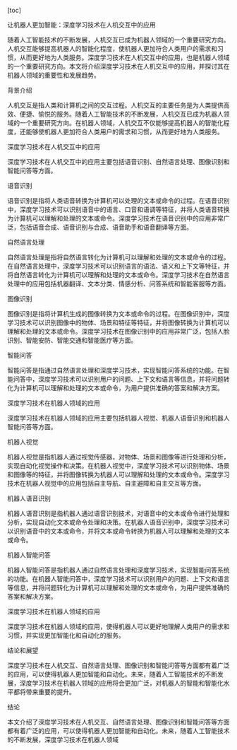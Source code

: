 
[toc]                    
                
                
让机器人更加智能：深度学习技术在人机交互中的应用

随着人工智能技术的不断发展，人机交互已成为机器人领域的一个重要研究方向。人机交互能够提高机器人的智能化程度，使机器人更加符合人类用户的需求和习惯，从而更好地为人类服务。深度学习技术在人机交互中的应用，也是机器人领域的一个重要研究方向。本文将介绍深度学习技术在人机交互中的应用，并探讨其在机器人领域的重要性和发展趋势。

背景介绍

人机交互是指人类和计算机之间的交互过程。人机交互的主要任务是为人类提供高效、便捷、愉悦的服务。随着人工智能技术的不断发展，人机交互已成为机器人领域的一个重要研究方向。在机器人领域，人机交互不仅能够提高机器人的智能化程度，还能够使机器人更加符合人类用户的需求和习惯，从而更好地为人类服务。

深度学习技术在人机交互中的应用

深度学习技术在人机交互中的应用主要包括语音识别、自然语言处理、图像识别和智能问答等方面。

语音识别

语音识别是指将人类语音转换为计算机可以处理的文本或命令的过程。在语音识别中，深度学习技术可以识别语音中的语言、口音和语调等特征，并将人类语音转换为计算机可以理解和处理的文本或命令。深度学习技术在语音识别中的应用非常广泛，包括语音合成、语音识别与合成、语音助手和语音翻译等方面。

自然语言处理

自然语言处理是指将自然语言转化为计算机可以理解和处理的文本或命令的过程。在自然语言处理中，深度学习技术可以识别语言的语法、语义和上下文等特征，并将自然语言转化为计算机可以理解和处理的文本或命令。深度学习技术在自然语言处理中的应用包括机器翻译、文本分类、情感分析、问答系统和智能客服等方面。

图像识别

图像识别是指将计算机生成的图像转换为文本或命令的过程。在图像识别中，深度学习技术可以识别图像中的物体、场景和特征等特征，并将图像转换为计算机可以理解和处理的文本或命令。深度学习技术在图像识别中的应用非常广泛，包括人脸识别、智能安防、智能交通和智能医疗等方面。

智能问答

智能问答是指通过自然语言处理和深度学习技术，实现智能问答系统的功能。在智能问答中，深度学习技术可以识别用户的问题、上下文和语言等信息，并将问题转化为计算机可以理解和处理的文本或命令，为用户提供准确的答案和解决方案。

深度学习技术在机器人领域的应用

深度学习技术在机器人领域的应用主要包括机器人视觉、机器人语音识别和机器人智能问答等方面。

机器人视觉

机器人视觉是指机器人通过视觉传感器，对物体、场景和图像等进行处理和分析，实现自动化视觉操作和决策。在机器人视觉中，深度学习技术可以识别物体、场景和图像等的特征，并将图像转换为机器人可以理解和处理的文本或命令。深度学习技术在机器人视觉中的应用包括自主导航、自主避障和自主交互等方面。

机器人语音识别

机器人语音识别是指机器人通过语音识别技术，对语音中的文本或命令进行处理和分析，实现自动化文本或命令处理和决策。在机器人语音识别中，深度学习技术可以识别语音中的文本或命令，并将文本或命令转换为机器人可以理解和处理的文本或命令。

机器人智能问答

机器人智能问答是指机器人通过自然语言处理和深度学习技术，实现智能问答系统的功能。在机器人智能问答中，深度学习技术可以识别用户的问题、上下文和语言等信息，并将问题转化为计算机可以理解和处理的文本或命令，为用户提供准确的答案和解决方案。

深度学习技术在机器人领域的应用

深度学习技术在机器人领域的应用，使得机器人可以更好地理解人类用户的需求和习惯，并实现更加智能化和自动化的服务。

结论和展望

深度学习技术在人机交互、自然语言处理、图像识别和智能问答等方面都有着广泛的应用，可以使得机器人更加智能和自动化。未来，随着人工智能技术的不断发展，深度学习技术在机器人领域的应用将会更加广泛，对机器人的智能和智能化水平都将带来重要的提升。

结论

本文介绍了深度学习技术在人机交互、自然语言处理、图像识别和智能问答等方面都有着广泛的应用，可以使得机器人更加智能和自动化。未来，随着人工智能技术的不断发展，深度学习技术在机器人领域

